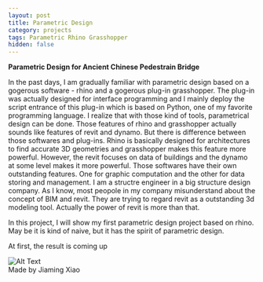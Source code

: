 ```yaml
---
layout: post
title: Parametric Design
category: projects
tags: Parametric Rhino Grasshopper
hidden: false
---
```


**Parametric Design for Ancient Chinese Pedestrain Bridge**

In the past days, I am gradually familiar with parametric design based on a gogerous software - rhino and a gogerous plug-in grasshopper. The plug-in was actually designed for interface programming and I mainly deploy the script entrance of this plug-in which is based on Python, one of my favorite programming language.
I realize that with those kind of tools, parametrical design can be done. Those features of rhino and grasshopper actually sounds like features of revit and dynamo. But there is difference between those softwares and plug-ins. Rhino is basically designed for architectures to find accurate 3D geometries and grasshopper makes this feature more powerful. However, the revit focuses on data of buildings and the dynamo at some level makes it more powerful. Those softwares have their own outstanding features. One for graphic computation and the other for data storing and management. I am a structre engineer in a big structure design company. As I know, most peopole in my company misunderstand about the concept of BIM and revit. They are trying to regard revit as a outstanding 3d modeling tool. Actually the power of revit is more than that. 

In this project, I will show my first parametric design project based on rhino. May be it is kind of naive, but it has the spirit of parametric design. 

At first, the result is coming up
<div>
	<img class = "image" src = "{{./assets/img/2019-09-30/1.png}}" alt = "Alt Text">
	<figcaption class = "caption"> Made by Jiaming Xiao</figcaption>
</div>